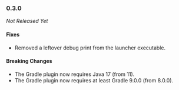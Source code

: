 ### 0.3.0

_Not Released Yet_

#### Fixes

- Removed a leftover debug print from the launcher executable.

#### Breaking Changes

- The Gradle plugin now requires Java 17 (from 11).
- The Gradle plugin now requires at least Gradle 9.0.0 (from 8.0.0).